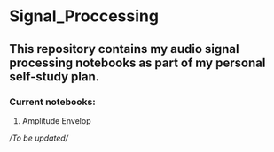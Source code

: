 # Signal_Proccessing

## This repository contains my audio signal processing notebooks as part of my personal self-study plan. 

### Current notebooks:
1. Amplitude Envelop


*/To be updated/*

